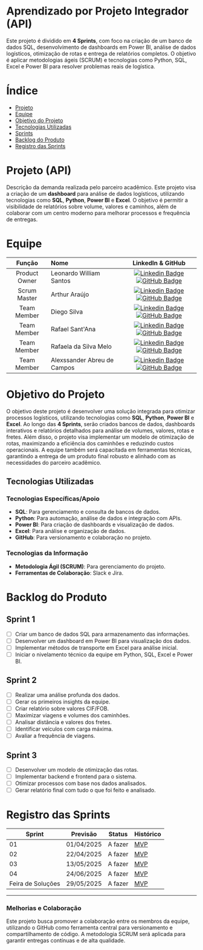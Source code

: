 # Aprendizado por Projeto Integrador (API)

Este projeto é dividido em **4 Sprints**, com foco na criação de um banco de dados SQL, desenvolvimento de dashboards em Power BI, análise de dados logísticos, otimização de rotas e entrega de relatórios completos. O objetivo é aplicar metodologias ágeis (SCRUM) e tecnologias como Python, SQL, Excel e Power BI para resolver problemas reais de logística.

# Índice
* [Projeto](#projeto-template)
* [Equipe](#equipe)
* [Objetivo do Projeto](#objetivo-do-projeto)
* [Tecnologias Utilizadas](#tecnologias-utilizadas)
* [Sprints](#sprints)
* [Backlog do Produto](#backlog-do-produto)
* [Registro das Sprints](#registro-das-sprints)

# Projeto (API)
Descrição da demanda realizada pelo parceiro acadêmico. Este projeto visa a criação de um **dashboard** para análise de dados logísticos, utilizando tecnologias como **SQL**, **Python**, **Power BI** e **Excel**. O objetivo é permitir a visibilidade de relatórios sobre volume, valores e caminhos, além de colaborar com um centro moderno para melhorar processos e frequência de entregas.

# Equipe
|    Função     | Nome                                  |                                                                                                                                                      LinkedIn & GitHub                                                                                                                                                      |
| :-----------: | :------------------------------------ | :-------------------------------------------------------------------------------------------------------------------------------------------------------------------------------------------------------------------------------------------------------------------------------------------------------------------------: |
| Product Owner |   Leonardo William Santos         |     [![Linkedin Badge](https://img.shields.io/badge/Linkedin-blue?style=flat-square&logo=Linkedin&logoColor=white)](https://www.linkedin.com/in/joaomarcosoliveiraa) [![GitHub Badge](https://img.shields.io/badge/GitHub-111217?style=flat-square&logo=github&logoColor=white)](https://github.com/Leonardowso)              |
| Scrum Master  | Arthur Araújo |      [![Linkedin Badge](https://img.shields.io/badge/Linkedin-blue?style=flat-square&logo=Linkedin&logoColor=white)](https://www.linkedin.com/in/arthuranacleto54) [![GitHub Badge](https://img.shields.io/badge/GitHub-111217?style=flat-square&logo=github&logoColor=white)](https://github.com/ArthurAJ54)     |
| Team Member   | Diego Silva              |         [![Linkedin Badge](https://img.shields.io/badge/Linkedin-blue?style=flat-square&logo=Linkedin&logoColor=white)](https://www.linkedin.com/in/diego-silva-ab10021b0) [![GitHub Badge](https://img.shields.io/badge/GitHub-111217?style=flat-square&logo=github&logoColor=white)](https://github.com/Diegosilva2002)        |
|  Team Member  | Rafael Sant'Ana                |         [![Linkedin Badge](https://img.shields.io/badge/Linkedin-blue?style=flat-square&logo=Linkedin&logoColor=white)](https://www.linkedin.com/in/rafaelsantanaandrade/) [![GitHub Badge](https://img.shields.io/badge/GitHub-111217?style=flat-square&logo=github&logoColor=white)](https://github.com/raffsant)        |
|  Team Member  | Rafaela da Silva Melo                 |   [![Linkedin Badge](https://img.shields.io/badge/Linkedin-blue?style=flat-square&logo=Linkedin&logoColor=white)](https://www.linkedin.com/in/rafaela-melo-14b349357/) [![GitHub Badge](https://img.shields.io/badge/GitHub-111217?style=flat-square&logo=github&logoColor=white)](https://github.com/rafaeladasilvamelo)   |
|  Team Member  | Alexssander Abreu de Campos       |           [![Linkedin Badge](https://img.shields.io/badge/Linkedin-blue?style=flat-square&logo=Linkedin&logoColor=white)](https://www.linkedin.com/in/alexssander-abreu-de-campos-8a6617304/) [![GitHub Badge](https://img.shields.io/badge/GitHub-111217?style=flat-square&logo=github&logoColor=white)](https://github.com/alexssander321)          |

# Objetivo do Projeto
O objetivo deste projeto é desenvolver uma solução integrada para otimizar processos logísticos, utilizando tecnologias como **SQL**, **Python**, **Power BI** e **Excel**. Ao longo das **4 Sprints**, serão criados bancos de dados, dashboards interativos e relatórios detalhados para análise de volumes, valores, rotas e fretes. Além disso, o projeto visa implementar um modelo de otimização de rotas, maximizando a eficiência dos caminhões e reduzindo custos operacionais. A equipe também será capacitada em ferramentas técnicas, garantindo a entrega de um produto final robusto e alinhado com as necessidades do parceiro acadêmico.

## Tecnologias Utilizadas

### Tecnologias Específicas/Apoio
- **SQL**: Para gerenciamento e consulta de bancos de dados.
- **Python**: Para automação, análise de dados e integração com APIs.
- **Power BI**: Para criação de dashboards e visualização de dados.
- **Excel**: Para análise e organização de dados.
- **GitHub**: Para versionamento e colaboração no projeto.

### Tecnologias da Informação
- **Metodologia Ágil (SCRUM)**: Para gerenciamento do projeto.
- **Ferramentas de Colaboração**: Slack e Jira.

# Backlog do Produto

## Sprint 1
- [ ] Criar um banco de dados SQL para armazenamento das informações.
- [ ] Desenvolver um dashboard em Power BI para visualização dos dados.
- [ ] Implementar métodos de transporte em Excel para análise inicial.
- [ ] Iniciar o nivelamento técnico da equipe em Python, SQL, Excel e Power BI.

## Sprint 2
- [ ] Realizar uma análise profunda dos dados.
- [ ] Gerar os primeiros insights da equipe.
- [ ] Criar relatório sobre valores CIF/FOB.
- [ ] Maximizar viagens e volumes dos caminhões.
- [ ] Analisar distância e valores dos fretes.
- [ ] Identificar veículos com carga máxima.
- [ ] Avaliar a frequência de viagens.

## Sprint 3
- [ ] Desenvolver um modelo de otimização das rotas.
- [ ] Implementar backend e frontend para o sistema.
- [ ] Otimizar processos com base nos dados analisados.
- [ ] Gerar relatório final com tudo o que foi feito e analisado.

# Registro das Sprints

| Sprint | Previsão | Status | Histórico |
|--------|----------|--------|-----------|
| 01     | 01/04/2025 | A fazer | [MVP](https://) |
| 02     | 22/04/2025 | A fazer | [MVP](https://) |
| 03     | 13/05/2025 | A fazer | [MVP](https://) |
| 04     | 24/06/2025 | A fazer | [MVP](https://) |
| Feira de Soluções | 29/05/2025 | A fazer | [MVP](https://) |

---

### Melhorias e Colaboração
Este projeto busca promover a colaboração entre os membros da equipe, utilizando o GitHub como ferramenta central para versionamento e compartilhamento de código. A metodologia SCRUM será aplicada para garantir entregas contínuas e de alta qualidade.


